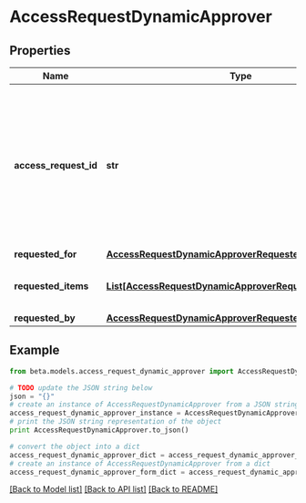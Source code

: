 # AccessRequestDynamicApprover


## Properties
Name | Type | Description | Notes
------------ | ------------- | ------------- | -------------
**access_request_id** | **str** | The unique ID of the access request object. Can be used with the [access request status endpoint](https://developer.sailpoint.com/idn/api/beta/list-access-request-status) to get the status of the request.  | 
**requested_for** | [**AccessRequestDynamicApproverRequestedFor**](AccessRequestDynamicApproverRequestedFor.md) |  | 
**requested_items** | [**List[AccessRequestDynamicApproverRequestedItemsInner]**](AccessRequestDynamicApproverRequestedItemsInner.md) | The access items that are being requested. | 
**requested_by** | [**AccessRequestDynamicApproverRequestedBy**](AccessRequestDynamicApproverRequestedBy.md) |  | 

## Example

```python
from beta.models.access_request_dynamic_approver import AccessRequestDynamicApprover

# TODO update the JSON string below
json = "{}"
# create an instance of AccessRequestDynamicApprover from a JSON string
access_request_dynamic_approver_instance = AccessRequestDynamicApprover.from_json(json)
# print the JSON string representation of the object
print AccessRequestDynamicApprover.to_json()

# convert the object into a dict
access_request_dynamic_approver_dict = access_request_dynamic_approver_instance.to_dict()
# create an instance of AccessRequestDynamicApprover from a dict
access_request_dynamic_approver_form_dict = access_request_dynamic_approver.from_dict(access_request_dynamic_approver_dict)
```
[[Back to Model list]](../README.md#documentation-for-models) [[Back to API list]](../README.md#documentation-for-api-endpoints) [[Back to README]](../README.md)


